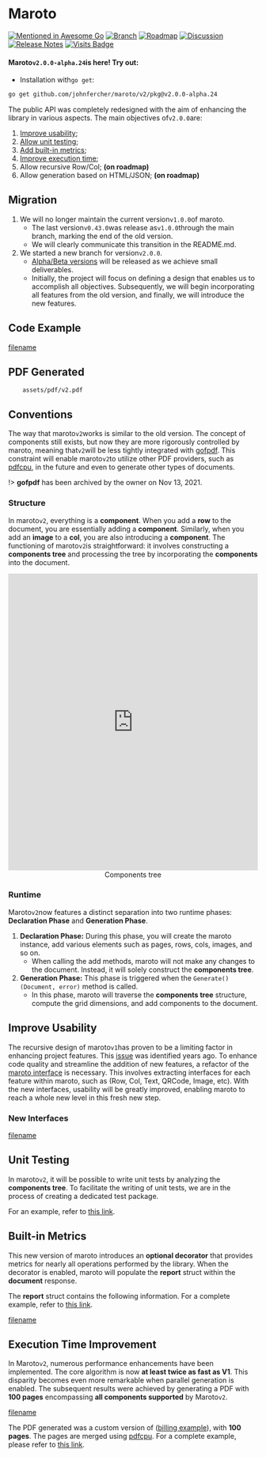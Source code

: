 # Maroto

[![Mentioned in Awesome Go](https://awesome.re/mentioned-badge.svg)](https://github.com/avelino/awesome-go#template-engines) [![Branch](https://img.shields.io/badge/V2-Branch-pink)](https://github.com/johnfercher/maroto/tree/v2)  [![Roadmap](https://img.shields.io/badge/V2-Roadmap-purple)](https://github.com/users/johnfercher/projects/1) [![Discussion](https://img.shields.io/badge/V2-Discussion-blue)](https://github.com/johnfercher/maroto/issues/257) [![Release Notes](https://img.shields.io/badge/Release-Notes-cyan)](https://github.com/johnfercher/maroto/releases) [![Visits Badge](https://badges.pufler.dev/visits/johnfercher/maroto)](https://badges.pufler.dev)

#### Maroto`v2.0.0-alpha.24`is here! Try out:

* Installation with`go get`:

```bash
go get github.com/johnfercher/maroto/v2/pkg@v2.0.0-alpha.24
```

The public API was completely redesigned with the aim of enhancing the 
library in various aspects. The main objectives of`v2.0.0`are:

1. [Improve usability](README.md?id=improve-usability);
2. [Allow unit testing](README.md?id=unit-testing);
3. [Add built-in metrics](README.md?id=built-in-metrics);
4. [Improve execution time](README.md?id=execution-time-improvement);
5. Allow recursive Row/Col; **(on roadmap)**
6. Allow generation based on HTML/JSON; **(on roadmap)**

## Migration

1. We will no longer maintain the current version`v1.0.0`of maroto.
   - The last version`v0.43.0`was release as`v1.0.0`through the main branch, marking the end of the old version.
   - We will clearly communicate this transition in the README.md.
2. We started a new branch for version`v2.0.0`.
   - [Alpha/Beta versions](https://go.dev/doc/modules/version-numbers) will be released as we achieve small deliverables.
   - Initially, the project will focus on defining a design that enables us to accomplish all objectives. Subsequently, we will begin incorporating all features from the old version, and finally, we will introduce the new features.

## Code Example
[filename](https://raw.githubusercontent.com/johnfercher/maroto/v2/cmd/dev/pdf/main.go ':include :type=code')

## PDF Generated
```pdf
	assets/pdf/v2.pdf
```

## Conventions

The way that maroto`v2`works is similar to the old version. The concept of components still exists, but now they are more 
rigorously controlled by maroto, meaning that`v2`will be less tightly integrated with [gofpdf][gofpdf]. This constraint will 
enable maroto`v2`to utilize other PDF providers, such as [pdfcpu][pdfcpu], in the future and even to generate other types 
of documents.

!> **gofpdf** has been archived by the owner on Nov 13, 2021.

### Structure
In maroto`v2`, everything is a **component**. When you add a **row** to the document, you are essentially adding a
**component**. Similarly, when you add an **image** to a **col**, you are also introducing a **component**. The 
functioning of maroto`v2`is straightforward: it involves constructing a **components tree** and processing the 
tree by incorporating the **components** into the document.

<iframe frameborder="0" style="width:100%;height:600px;" src="https://viewer.diagrams.net/?tags=%7B%7D&highlight=0000ff&edit=_blank&layers=1&nav=1&title=marotov2-structure.drawio#Uhttps%3A%2F%2Fdrive.google.com%2Fuc%3Fid%3D1H-xFq-6DNg-V6aUWsFxM0VthUvA5ptWZ%26export%3Ddownload"></iframe>
<div style="text-align: center;">Components tree</div>

### Runtime

Maroto`v2`now features a distinct separation into two runtime phases: **Declaration Phase** and **Generation Phase**.

1. **Declaration Phase:** During this phase, you will create the maroto instance, add various elements such as pages, rows, cols, images, and so on.
   - When calling the add methods, maroto will not make any changes to the document. Instead, it will solely construct the **components tree**.
2. **Generation Phase:** This phase is triggered when the `Generate() (Document, error)` method is called.
   - In this phase, maroto will traverse the **components tree** structure, compute the grid dimensions, and add components to the document.

## Improve Usability
The recursive design of maroto`v1`has proven to be a limiting factor in enhancing project features. This 
[issue][old_row_issue] was identified years ago. To enhance code quality and streamline the addition of new features, 
a refactor of the [maroto interface][old_maroto_interface] is necessary. This involves extracting interfaces for each 
feature within maroto, such as (Row, Col, Text, QRCode, Image, etc). With the new interfaces, usability will be greatly
improved, enabling maroto to reach a whole new level in this fresh new step.

### New Interfaces
[filename](https://raw.githubusercontent.com/johnfercher/maroto/v2/pkg/core/core.go ':include :type=code')

## Unit Testing
In maroto`v2`, it will be possible to write unit tests by analyzing the **components tree**. To facilitate the 
writing of unit tests, we are in the process of creating a dedicated test package.

For an example, refer to [this link](v2/features/unittests?id=unit-testing).

## Built-in Metrics
This new version of maroto introduces an **optional decorator** that provides metrics for nearly all operations 
performed by the library. When the decorator is enabled, maroto will populate the **report** struct within 
the **document** response.

The **report** struct contains the following information. For a complete example, refer 
to [this link](v2/basics?id=using-metrics-decorator).

[filename](../assets/text/report.txt ':include :type=code')

## Execution Time Improvement
In Maroto`v2`, numerous performance enhancements have been implemented. The core algorithm is now **at least 
twice as fast as V1**. This disparity becomes even more remarkable when parallel generation is enabled. The 
subsequent results were achieved by generating a PDF with **100 pages** encompassing **all components supported** 
by Maroto`v2`.

[filename](../assets/text/parallel.txt ':include :type=code')

The PDF generated was a custom version of ([billing example](v2/examples/billing?id=billing)), with **100 pages**.
The pages are merged using [pdfcpu][pdfcpu]. For a complete example, please refer to
[this link](v2/features/parallelism?id=parallelism).


[gofpdf]: https://github.com/jung-kurt/gofpdf
[pdfcpu]: https://github.com/pdfcpu/pdfcpu
[old_maroto_interface]: https://github.com/johnfercher/maroto/blob/master/pkg/pdf/pdf.go
[old_row_issue]: https://github.com/johnfercher/maroto/issues/55
